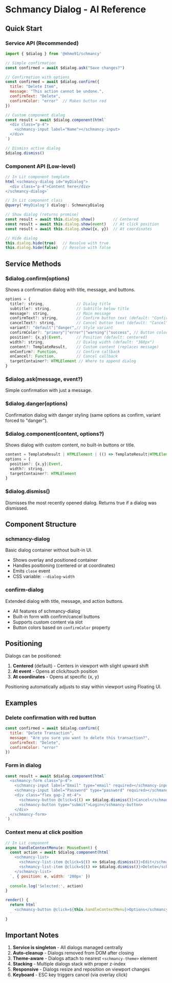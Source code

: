 # Schmancy Dialog - AI Reference

## Quick Start

### Service API (Recommended)
```js
import { $dialog } from '@mhmo91/schmancy'

// Simple confirmation
const confirmed = await $dialog.ask("Save changes?")

// Confirmation with options
const confirmed = await $dialog.confirm({
  title: "Delete Item",
  message: "This action cannot be undone.",
  confirmText: "Delete",
  confirmColor: "error"  // Makes button red
})

// Custom component dialog
const result = await $dialog.component(html`
  <div class="p-4">
    <schmancy-input label="Name"></schmancy-input>
  </div>
`)

// Dismiss active dialog
$dialog.dismiss()
```

### Component API (Low-level)
```js
// In Lit component template
html`<schmancy-dialog id="myDialog">
  <div class="p-4">Content here</div>
</schmancy-dialog>`

// In Lit component class
@query('#myDialog') dialog!: SchmancyDialog

// Show dialog (returns promise)
const result = await this.dialog.show()        // Centered
const result = await this.dialog.show(event)   // At click position
const result = await this.dialog.show({x, y})  // At coordinates

// Hide dialog
this.dialog.hide(true)   // Resolve with true
this.dialog.hide(false)  // Resolve with false
```

## Service Methods

### $dialog.confirm(options)
Shows a confirmation dialog with title, message, and buttons.

```js
options = {
  title?: string,              // Dialog title
  subtitle?: string,           // Subtitle below title
  message?: string,            // Main message
  confirmText?: string,        // Confirm button text (default: "Confirm")
  cancelText?: string,         // Cancel button text (default: "Cancel")
  variant?: "default"|"danger",// Style variant
  confirmColor?: "primary"|"error"|"warning"|"success", // Button color
  position?: {x,y}|Event,      // Position (default: centered)
  width?: string,              // Dialog width (default: "360px")
  content?: TemplateResult,    // Custom content (replaces message)
  onConfirm?: Function,        // Confirm callback
  onCancel?: Function,         // Cancel callback
  targetContainer?: HTMLElement // Where to append dialog
}
```

### $dialog.ask(message, event?)
Simple confirmation with just a message.

### $dialog.danger(options)
Confirmation dialog with danger styling (same options as confirm, variant forced to "danger").

### $dialog.component(content, options?)
Shows dialog with custom content, no built-in buttons or title.

```js
content = TemplateResult | HTMLElement | (() => TemplateResult|HTMLElement)
options = {
  position?: {x,y}|Event,
  width?: string,
  targetContainer?: HTMLElement
}
```

### $dialog.dismiss()
Dismisses the most recently opened dialog. Returns true if a dialog was dismissed.

## Component Structure

### schmancy-dialog
Basic dialog container without built-in UI.
- Shows overlay and positioned container
- Handles positioning (centered or at coordinates)
- Emits `close` event
- CSS variable: `--dialog-width`

### confirm-dialog
Extended dialog with title, message, and action buttons.
- All features of schmancy-dialog
- Built-in form with confirm/cancel buttons
- Supports custom content via slot
- Button colors based on `confirmColor` property

## Positioning

Dialogs can be positioned:
1. **Centered** (default) - Centers in viewport with slight upward shift
2. **At event** - Opens at click/touch position
3. **At coordinates** - Opens at specific {x, y}

Positioning automatically adjusts to stay within viewport using Floating UI.

## Examples

### Delete confirmation with red button
```js
const confirmed = await $dialog.confirm({
  title: "Delete Transaction",
  message: "Are you sure you want to delete this transaction?",
  confirmText: "Delete",
  confirmColor: "error"
})
```

### Form in dialog
```js
const result = await $dialog.component(html`
  <schmancy-form class="p-4">
    <schmancy-input label="Email" type="email" required></schmancy-input>
    <schmancy-input label="Password" type="password" required></schmancy-input>
    <div class="flex gap-2 mt-4">
      <schmancy-button @click=${() => $dialog.dismiss()}>Cancel</schmancy-button>
      <schmancy-button type="submit">Login</schmancy-button>
    </div>
  </schmancy-form>
`)
```

### Context menu at click position
```js
// In Lit component
async handleContextMenu(e: MouseEvent) {
  const action = await $dialog.component(html`
    <schmancy-list>
      <schmancy-list-item @click=${() => $dialog.dismiss()}>Edit</schmancy-list-item>
      <schmancy-list-item @click=${() => $dialog.dismiss()}>Delete</schmancy-list-item>
    </schmancy-list>
  `, { position: e, width: '200px' })
  
  console.log('Selected:', action)
}

render() {
  return html`
    <schmancy-button @click=${this.handleContextMenu}>Options</schmancy-button>
  `
}
```

## Important Notes

1. **Service is singleton** - All dialogs managed centrally
2. **Auto-cleanup** - Dialogs removed from DOM after closing
3. **Theme-aware** - Dialogs attach to nearest `<schmancy-theme>` element
4. **Stacking** - Multiple dialogs stack with proper z-index
5. **Responsive** - Dialogs resize and reposition on viewport changes
6. **Keyboard** - ESC key triggers cancel (via overlay click)